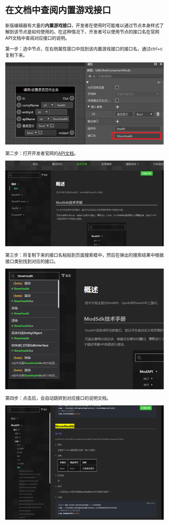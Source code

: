 # 在文档中查阅内置游戏接口



新版编辑器有大量的**内置游戏接口**，开发者在使用时可能难以通过节点本身样式了解到该节点是如何使用的。在这种情况下，开发者可以使用节点的接口名在官网API文档中查阅对应接口的说明。



第一步：选中节点，在右侧属性窗口中找到该内置游戏接口的接口名，通过ctrl+c复制下来。

![](./images/7-1.png)



第二步：打开开发者官网的[API文档](https://mc.163.com/dev/mcmanual/mc-dev/mcdocs/0-%E6%A6%82%E8%BF%B0/0-%E6%A6%82%E8%BF%B0.html)。

![](./images/7-2.png)



第三步：将复制下来的接口名粘贴到页面搜索框中，然后在弹出的搜索结果中根据接口类别找到对应的接口。

![](./images/7-3.png)



第四步：点击后，会自动跳转到对应接口的说明文档。

![](./images/7-4.png)